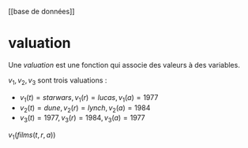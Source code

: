 [[base de données]]
# valuation
Une _valuation_ est une fonction qui associe des valeurs à des variables.

$v_1, v_2, v_3$ sont trois valuations :
 - $v_1(t) = starwars, v_1(r) = lucas, v_1(a) = 1977$
 - $v_2(t) = dune, v_2(r) = lynch, v_2(a) = 1984$
 - $v_3(t) = 1977, v_3(r) = 1984, v_3(a) = 1977$


$v_1(films(t, r, a))$
